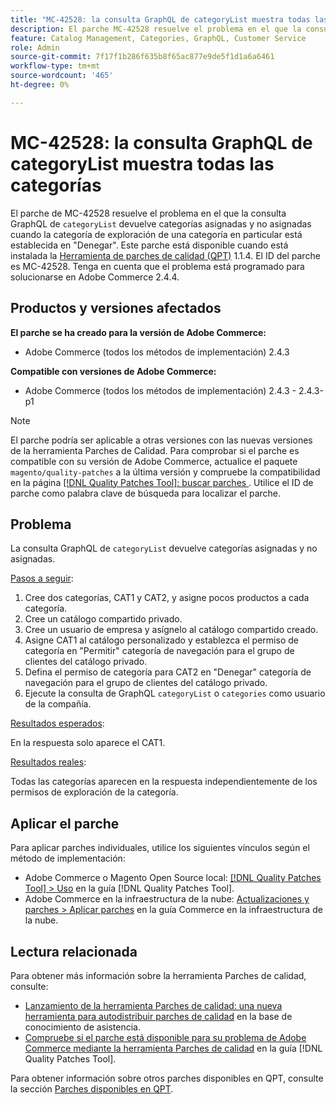 ```yaml
---
title: "MC-42528: la consulta GraphQL de categoryList muestra todas las categorías"
description: El parche MC-42528 resuelve el problema en el que la consulta GraphQL de categoryList devuelve categorías asignadas y no asignadas cuando la categoría de navegación de una categoría en particular está establecida en Denegar. Este parche está disponible cuando está instalada la [Quality Patches Tool (QPT)](https://experienceleague.adobe.com/en/docs/commerce-knowledge-base/kb/announcements/commerce-announcements/magento-quality-patches-released-new-tool-to-self-serve-quality-patches) 1.1.4. El ID del parche es MC-42528. Tenga en cuenta que el problema está programado para solucionarse en Adobe Commerce 2.4.4.
feature: Catalog Management, Categories, GraphQL, Customer Service
role: Admin
source-git-commit: 7f17f1b286f635b8f65ac877e9de5f1d1a6a6461
workflow-type: tm+mt
source-wordcount: '465'
ht-degree: 0%

---
```


# MC-42528: la consulta GraphQL de categoryList muestra todas las categorías

El parche de MC-42528 resuelve el problema en el que la consulta GraphQL de `categoryList` devuelve categorías asignadas y no asignadas cuando la categoría de exploración de una categoría en particular está establecida en &quot;Denegar&quot;. Este parche está disponible cuando está instalada la [Herramienta de parches de calidad (QPT)](https://experienceleague.adobe.com/en/docs/commerce-knowledge-base/kb/announcements/commerce-announcements/magento-quality-patches-released-new-tool-to-self-serve-quality-patches) 1.1.4. El ID del parche es MC-42528. Tenga en cuenta que el problema está programado para solucionarse en Adobe Commerce 2.4.4.

## Productos y versiones afectados

**El parche se ha creado para la versión de Adobe Commerce:**

* Adobe Commerce (todos los métodos de implementación) 2.4.3

**Compatible con versiones de Adobe Commerce:**

* Adobe Commerce (todos los métodos de implementación) 2.4.3 - 2.4.3-p1

>[!NOTE]
>
>El parche podría ser aplicable a otras versiones con las nuevas versiones de la herramienta Parches de Calidad. Para comprobar si el parche es compatible con su versión de Adobe Commerce, actualice el paquete `magento/quality-patches` a la última versión y compruebe la compatibilidad en la página [[!DNL Quality Patches Tool]: buscar parches ](https://experienceleague.adobe.com/en/docs/commerce-knowledge-base/kb/announcements/commerce-announcements/magento-quality-patches-released-new-tool-to-self-serve-quality-patches). Utilice el ID de parche como palabra clave de búsqueda para localizar el parche.

## Problema

La consulta GraphQL de `categoryList` devuelve categorías asignadas y no asignadas.

<u>Pasos a seguir</u>:

1. Cree dos categorías, CAT1 y CAT2, y asigne pocos productos a cada categoría.
1. Cree un catálogo compartido privado.
1. Cree un usuario de empresa y asígnelo al catálogo compartido creado.
1. Asigne CAT1 al catálogo personalizado y establezca el permiso de categoría en &quot;Permitir&quot; categoría de navegación para el grupo de clientes del catálogo privado.
1. Defina el permiso de categoría para CAT2 en &quot;Denegar&quot; categoría de navegación para el grupo de clientes del catálogo privado.
1. Ejecute la consulta de GraphQL `categoryList` o `categories` como usuario de la compañía.

<u>Resultados esperados</u>:

En la respuesta solo aparece el CAT1.

<u>Resultados reales</u>:

Todas las categorías aparecen en la respuesta independientemente de los permisos de exploración de la categoría.

## Aplicar el parche

Para aplicar parches individuales, utilice los siguientes vínculos según el método de implementación:

* Adobe Commerce o Magento Open Source local: [[!DNL Quality Patches Tool] > Uso](/help/tools/quality-patches-tool/usage.md) en la guía [!DNL Quality Patches Tool].
* Adobe Commerce en la infraestructura de la nube: [Actualizaciones y parches > Aplicar parches](https://experienceleague.adobe.com/docs/commerce-cloud-service/user-guide/develop/upgrade/apply-patches.html) en la guía Commerce en la infraestructura de la nube.

## Lectura relacionada

Para obtener más información sobre la herramienta Parches de calidad, consulte:

* [Lanzamiento de la herramienta Parches de calidad: una nueva herramienta para autodistribuir parches de calidad](https://experienceleague.adobe.com/en/docs/commerce-knowledge-base/kb/announcements/commerce-announcements/magento-quality-patches-released-new-tool-to-self-serve-quality-patches) en la base de conocimiento de asistencia.
* [Compruebe si el parche está disponible para su problema de Adobe Commerce mediante la herramienta Parches de calidad](/help/tools/quality-patches-tool/patches-available-in-qpt/check-patch-for-magento-issue-with-magento-quality-patches.md) en la guía [!DNL Quality Patches Tool].

Para obtener información sobre otros parches disponibles en QPT, consulte la sección [Parches disponibles en QPT](https://support.magento.com/hc/en-us/sections/360010506631-Patches-available-in-MQP-tool-).

